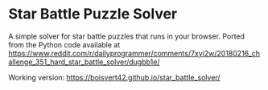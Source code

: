 # Star Battle Puzzle Solver

A simple solver for star battle puzzles that runs in your browser.
Ported from the Python code available at
https://www.reddit.com/r/dailyprogrammer/comments/7xyi2w/20180216_challenge_351_hard_star_battle_solver/dugbb1e/

Working version: https://boisvert42.github.io/star_battle_solver/
